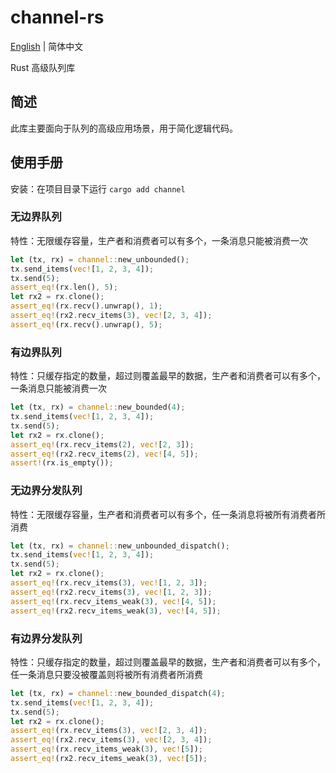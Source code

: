 # channel-rs

[English](README.md) | 简体中文

Rust 高级队列库

## 简述

此库主要面向于队列的高级应用场景，用于简化逻辑代码。

## 使用手册

安装：在项目目录下运行 `cargo add channel`

### 无边界队列

特性：无限缓存容量，生产者和消费者可以有多个，一条消息只能被消费一次

```rust
let (tx, rx) = channel::new_unbounded();
tx.send_items(vec![1, 2, 3, 4]);
tx.send(5);
assert_eq!(rx.len(), 5);
let rx2 = rx.clone();
assert_eq!(rx.recv().unwrap(), 1);
assert_eq!(rx2.recv_items(3), vec![2, 3, 4]);
assert_eq!(rx.recv().unwrap(), 5);
```

### 有边界队列

特性：只缓存指定的数量，超过则覆盖最早的数据，生产者和消费者可以有多个，一条消息只能被消费一次

```rust
let (tx, rx) = channel::new_bounded(4);
tx.send_items(vec![1, 2, 3, 4]);
tx.send(5);
let rx2 = rx.clone();
assert_eq!(rx.recv_items(2), vec![2, 3]);
assert_eq!(rx2.recv_items(2), vec![4, 5]);
assert!(rx.is_empty());
```

### 无边界分发队列

特性：无限缓存容量，生产者和消费者可以有多个，任一条消息将被所有消费者所消费

```rust
let (tx, rx) = channel::new_unbounded_dispatch();
tx.send_items(vec![1, 2, 3, 4]);
tx.send(5);
let rx2 = rx.clone();
assert_eq!(rx.recv_items(3), vec![1, 2, 3]);
assert_eq!(rx2.recv_items(3), vec![1, 2, 3]);
assert_eq!(rx.recv_items_weak(3), vec![4, 5]);
assert_eq!(rx2.recv_items_weak(3), vec![4, 5]);
```

### 有边界分发队列

特性：只缓存指定的数量，超过则覆盖最早的数据，生产者和消费者可以有多个，任一条消息只要没被覆盖则将被所有消费者所消费

```rust
let (tx, rx) = channel::new_bounded_dispatch(4);
tx.send_items(vec![1, 2, 3, 4]);
tx.send(5);
let rx2 = rx.clone();
assert_eq!(rx.recv_items(3), vec![2, 3, 4]);
assert_eq!(rx2.recv_items(3), vec![2, 3, 4]);
assert_eq!(rx.recv_items_weak(3), vec![5]);
assert_eq!(rx2.recv_items_weak(3), vec![5]);
```
